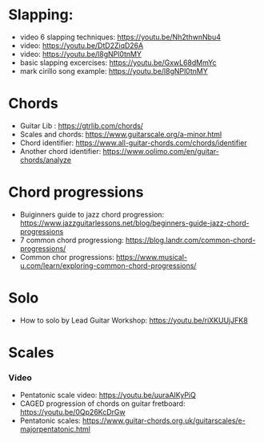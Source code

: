 # Slapping:
- video 6 slapping techniques: https://youtu.be/Nh2thwnNbu4
- video: https://youtu.be/DtD2ZiqD26A
- video: https://youtu.be/l8gNPl0tnMY
- basic slapping excercises: https://youtu.be/GxwL68dMmYc
- mark cirillo song example: https://youtu.be/l8gNPl0tnMY

# Chords
- Guitar Lib : https://gtrlib.com/chords/
- Scales and chords: https://www.guitarscale.org/a-minor.html
- Chord identifier: https://www.all-guitar-chords.com/chords/identifier
- Another chord identifier: https://www.oolimo.com/en/guitar-chords/analyze

# Chord progressions
- Buiginners guide to jazz chord progression: https://www.jazzguitarlessons.net/blog/beginners-guide-jazz-chord-progressions
- 7 common chord progressiong: https://blog.landr.com/common-chord-progressions/
- Common chor progressions: https://www.musical-u.com/learn/exploring-common-chord-progressions/

# Solo
- How to solo by Lead Guitar Workshop: https://youtu.be/riXKUUjJFK8

# Scales
### Video
- Pentatonic scale video: https://youtu.be/uuraAIKyPiQ
- CAGED progression of chords on guitar fretboard: https://youtu.be/0Qp26KcDrGw
- Pentatonic scales: https://www.guitar-chords.org.uk/guitarscales/e-majorpentatonic.html

